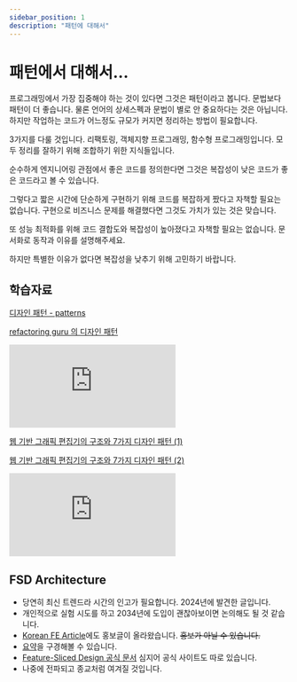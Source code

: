 ```yaml
---
sidebar_position: 1
description: "패턴에 대해서"
---
```


# 패턴에서 대해서...

프로그래밍에서 가장 집중해야 하는 것이 있다면 그것은 패턴이라고 봅니다. 문법보다 패턴이 더 좋습니다. 물론 언어의 상세스펙과 문법이 별로 안 중요하다는 것은 아닙니다. 하지만 작업하는 코드가 어느정도 규모가 커지면 정리하는 방법이 필요합니다.

3가지를 다룰 것입니다. 리팩토링, 객체지향 프로그래밍, 함수형 프로그래밍입니다. 모두 정리를 잘하기 위해 조합하기 위한 지식들입니다.

순수하게 엔지니어링 관점에서 좋은 코드를 정의한다면 그것은 복잡성이 낮은 코드가 좋은 코드라고 볼 수 있습니다.

그렇다고 짧은 시간에 단순하게 구현하기 위해 코드를 복잡하게 짰다고 자책할 필요는 없습니다. 구현으로 비즈니스 문제를 해결했다면 그것도 가치가 있는 것은 맞습니다.

또 성능 최적화를 위해 코드 결합도와 복잡성이 높아졌다고 자책할 필요는 없습니다. 문서화로 동작과 이유를 설명해주세요.

하지만 특별한 이유가 없다면 복잡성을 낮추기 위해 고민하기 바랍니다.

## 학습자료

[디자인 패턴 - patterns](https://www.patterns.dev)

[refactoring guru 의 디자인 패턴](https://refactoring.guru/ko/design-patterns)

<iframe className="codepen" src="https://www.youtube.com/embed/IaIFGYWDuuo" title="FEConf 2023 [B1] 웹 기반 그래픽 편집기의 구조와 7가지 디자인 패턴" frameBorder="0" allow="accelerometer; autoplay; clipboard-write; encrypted-media; gyroscope; picture-in-picture; web-share" allowFullScreen></iframe>

[웹 기반 그래픽 편집기의 구조와 7가지 디자인 패턴 (1)](https://yozm.wishket.com/magazine/detail/2466/)

[웹 기반 그래픽 편집기의 구조와 7가지 디자인 패턴 (2)](https://yozm.wishket.com/magazine/detail/2467/)

<iframe className="codepen" src="https://www.youtube.com/embed/I5c7fBgvkNY" title="Everything You NEED to Know About Client Architecture Patterns" frameBorder="0" allow="accelerometer; autoplay; clipboard-write; encrypted-media; gyroscope; picture-in-picture; web-share" allowFullScreen></iframe>

## FSD Architecture 

- 당연히 최신 트렌드라 시간의 인고가 필요합니다. 2024년에 발견한 글입니다.
- 개인적으로 실험 시도를 하고 2034년에 도입이 괜찮아보이면 논의해도 될 것 같습니다.
- [Korean FE Article](https://kofearticle.substack.com/p/korean-fe-article-f40)에도 홍보글이 올라왔습니다. ~~홍보가 아닐 수 있습니다.~~
- [요약](https://emewjin.github.io/feature-sliced-design)을 구경해볼 수 있습니다.
- [Feature-Sliced Design 공식 문서](https://feature-sliced.design) 심지어 공식 사이트도 따로 있습니다.
- 나중에 전파되고 종교처럼 여겨질 것입니다.

